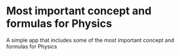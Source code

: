 # Most important concept and formulas for Physics

A simple app that includes some of the most important concept and formulas for Physics